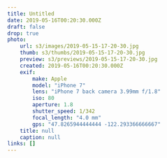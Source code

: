 ```yaml
---
title: Untitled
date: 2019-05-16T00:20:30.000Z
draft: false
drop: true
photo:
    url: s3/images/2019-05-15-17-20-30.jpg
    thumb: s3/thumbs/2019-05-15-17-20-30.jpg
    preview: s3/previews/2019-05-15-17-20-30.jpg
    created: 2019-05-16T00:20:30.000Z
    exif:
        make: Apple
        model: "iPhone 7"
        lens: "iPhone 7 back camera 3.99mm f/1.8"
        iso: 80
        aperture: 1.8
        shutter_speed: 1/342
        focal_length: "4.0 mm"
        gps: "47.8265944444444 -122.293366666667"
    title: null
    caption: null
links: []
---
```

